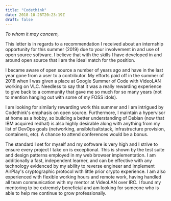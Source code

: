 ```yaml
---
title: "Codethink"
date: 2018-10-28T20:23:19Z
draft: false
---
```


_To whom it may concern,_

This letter is in regards to a recommendation I received about an internship
opportunity for this summer (2019) due to your involvement in and use of
open source software. I believe that with the skills I have developed in
and around open source that I am the ideal match for the position.

I became aware of open source a number of years ago and have in the
last year gone from a user to a contributor. My efforts paid off in the
summer of 2018 when I was given a place at Google Summer of Code with
VideoLAN working on VLC. Needless to say that it was a really rewarding
experience to give back to a community that gave me so much for so
many years (not to mention hanging out with some of my FOSS idols).

I am looking for similarly rewarding work this summer and I am intrigued
by Codethink's emphasis on open source. Furthermore, I maintain a
hypervisor at home as a hobby, so building a better understanding of
Debian (now that IBM acquired redhat) is also highly desirable along
with anything from my list of DevOps goals (networking,
ansible/saltstack, infrastructure provision, containers, etc). A chance
to attend conferences would be a bonus.

The standard I set for myself and my software is very high and I strive
to ensure every project I take on is exceptional. This is shown by the
test suite and design patterns employed in my web browser
implementation. I am additionally a fast, independent learner, and
can be effective with any technology evidenced by my ability to reverse
engineer and implement AirPlay's cryptographic protocol with
little prior crypto experience. I am also experienced with flexible
working hours and remote work, having handled all team communication
with my mentor at VideoLAN over IRC. I found my mentoring to be
extremely beneficial and am looking for someone who is able to help me
continue to grow professionally.